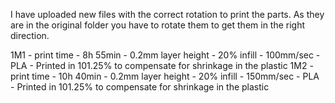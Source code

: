 I have uploaded new files with the correct rotation to print the parts. As they are in the original folder you have to rotate them to get them in the right direction.

1M1 - print time - 8h 55min - 0.2mm layer height - 20% infill - 100mm/sec - PLA - Printed in 101.25% to compensate for shrinkage in the plastic
1M2 - print time - 10h 40min - 0.2mm layer height - 20% infill - 150mm/sec - PLA - Printed in 101.25% to compensate for shrinkage in the plastic
